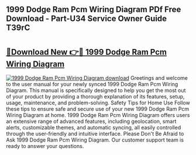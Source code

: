 ## 1999 Dodge Ram Pcm Wiring Diagram PDf Free Download - Part-U34 Service Owner Guide T39rC

# <h2><a href="http://dfljqp.blite.top/?on=1999+Dodge+Ram+Pcm+Wiring+Diagram">🔗Download New 👉🔴 1999 Dodge Ram Pcm Wiring Diagram</a></h2>

[![1999 Dodge Ram Pcm Wiring Diagram download](https://i.imgur.com/lujVjoI.png)](http://dfljqp.blite.top/?on=1999+Dodge+Ram+Pcm+Wiring+Diagram)
Greetings and welcome to the user manual for your newly synced 1999 Dodge Ram Pcm Wiring Diagram. This manual is specifically designed to help you get the most out of your product by providing a thorough explanation of its features, setup, usage, maintenance, and problem-solving. Safety Tips for Home Use Follow these tips to ensure safe and secure use of your new 1999 Dodge Ram Pcm Wiring Diagram at home. 1999 Dodge Ram Pcm Wiring Diagram offers users an extensive range of advanced features, including geolocation, smart alerts, customizable themes, and automatic syncing, all easily controlled through the user-friendly and intuitive interface. Please Don't Be Afraid to Ask 1999 Dodge Ram Pcm Wiring Diagram. Our customer support team is ready to answer your questions.
